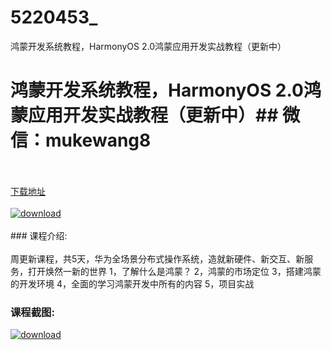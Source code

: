 # 5220453_
鸿蒙开发系统教程，HarmonyOS 2.0鸿蒙应用开发实战教程（更新中）
# 鸿蒙开发系统教程，HarmonyOS 2.0鸿蒙应用开发实战教程（更新中）## 微信：mukewang8
<br/></br>[下载地址](http://www.36tz.cn/article/5220453 "下载地址")
<br/></br>[![download](http://36tz.cn/muke_img/2021_07_1-39-300x207.png "下载地址")](http://www.36tz.cn/article/5220453 "下载地址")
<br/></br>### 课程介绍:<br/></br>周更新课程，共5天，华为全场景分布式操作系统，造就新硬件、新交互、新服务，打开焕然一新的世界
1，了解什么是鸿蒙？
2，鸿蒙的市场定位
3，搭建鸿蒙的开发环境
4，全面的学习鸿蒙开发中所有的内容
5，项目实战

### 课程截图:
[![download](http://36tz.cn/muke_img/2021_07_2-38.png "下载地址")](http://www.36tz.cn/article/5220453 "下载地址")

